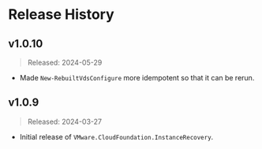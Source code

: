 # Release History

## v1.0.10

> Released: 2024-05-29

- Made `New-RebuiltVdsConfigure` more idempotent so that it can be rerun.

## v1.0.9

> Released: 2024-03-27

- Initial release of `VMware.CloudFoundation.InstanceRecovery`.
